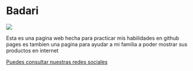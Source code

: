 <h1> 
Badari</h1>

![](https://scontent.fgdl9-1.fna.fbcdn.net/v/t39.30808-6/299930549_408390884615878_8244763874581298632_n.jpg?_nc_cat=101&ccb=1-7&_nc_sid=174925&_nc_ohc=MNX2rSZiPPUAX9HwZVc&_nc_ht=scontent.fgdl9-1.fna&oh=00_AfCpOEsCYicLlAT80VWV0px0p_t-8g10oyRdrEJ26W0A3w&oe=640BB650)

Esta es una pagina web hecha para practicar mis habilidades en github pages
es tambien una pagina para ayudar  a  mi familia a poder mostrar sus productos en internet

[Puedes consultar nuestras redes sociales](https://www.facebook.com/badaripasteles")
